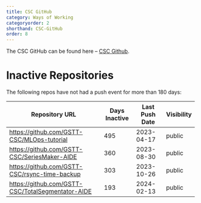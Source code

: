 ```yaml
---
title: CSC GitHub
category: Ways of Working
categoryorder: 2
shorthand: CSC-GitHub
order: 8
---
```


The CSC GitHub can be found here – <a href="https://github.com/GSTT-CSC/">CSC Github</a>.

# Inactive Repositories

The following repos have not had a push event for more than 180 days:

| Repository URL | Days Inactive | Last Push Date | Visibility |
| --- | --- | --- | --- |
| https://github.com/GSTT-CSC/MLOps-tutorial | 495 | 2023-04-17 | public |
| https://github.com/GSTT-CSC/SeriesMaker-AIDE | 360 | 2023-08-30 | public |
| https://github.com/GSTT-CSC/rsync-time-backup | 303 | 2023-10-26 | public |
| https://github.com/GSTT-CSC/TotalSegmentator-AIDE | 193 | 2024-02-13 | public |
